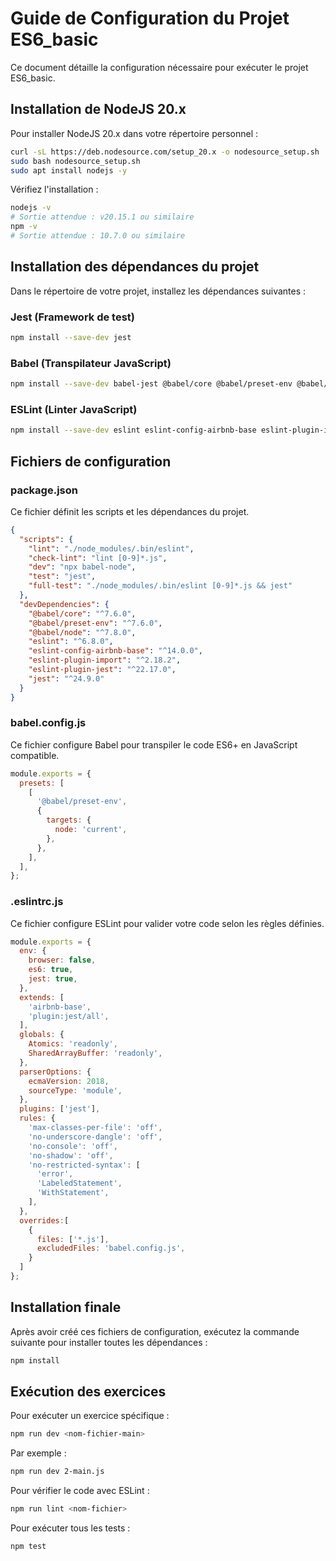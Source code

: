 # Guide de Configuration du Projet ES6_basic

Ce document détaille la configuration nécessaire pour exécuter le projet ES6_basic.

## Installation de NodeJS 20.x

Pour installer NodeJS 20.x dans votre répertoire personnel :

```bash
curl -sL https://deb.nodesource.com/setup_20.x -o nodesource_setup.sh
sudo bash nodesource_setup.sh
sudo apt install nodejs -y
```

Vérifiez l'installation :
```bash
nodejs -v
# Sortie attendue : v20.15.1 ou similaire
npm -v
# Sortie attendue : 10.7.0 ou similaire
```

## Installation des dépendances du projet

Dans le répertoire de votre projet, installez les dépendances suivantes :

### Jest (Framework de test)
```bash
npm install --save-dev jest
```

### Babel (Transpilateur JavaScript)
```bash
npm install --save-dev babel-jest @babel/core @babel/preset-env @babel/node
```

### ESLint (Linter JavaScript)
```bash
npm install --save-dev eslint eslint-config-airbnb-base eslint-plugin-import eslint-plugin-jest
```

## Fichiers de configuration

### package.json
Ce fichier définit les scripts et les dépendances du projet.

```json
{
  "scripts": {
    "lint": "./node_modules/.bin/eslint",
    "check-lint": "lint [0-9]*.js",
    "dev": "npx babel-node",
    "test": "jest",
    "full-test": "./node_modules/.bin/eslint [0-9]*.js && jest"
  },
  "devDependencies": {
    "@babel/core": "^7.6.0",
    "@babel/preset-env": "^7.6.0",
    "@babel/node": "^7.8.0",
    "eslint": "^6.8.0",
    "eslint-config-airbnb-base": "^14.0.0",
    "eslint-plugin-import": "^2.18.2",
    "eslint-plugin-jest": "^22.17.0",
    "jest": "^24.9.0"
  }
}
```

### babel.config.js
Ce fichier configure Babel pour transpiler le code ES6+ en JavaScript compatible.

```javascript
module.exports = {
  presets: [
    [
      '@babel/preset-env',
      {
        targets: {
          node: 'current',
        },
      },
    ],
  ],
};
```

### .eslintrc.js
Ce fichier configure ESLint pour valider votre code selon les règles définies.

```javascript
module.exports = {
  env: {
    browser: false,
    es6: true,
    jest: true,
  },
  extends: [
    'airbnb-base',
    'plugin:jest/all',
  ],
  globals: {
    Atomics: 'readonly',
    SharedArrayBuffer: 'readonly',
  },
  parserOptions: {
    ecmaVersion: 2018,
    sourceType: 'module',
  },
  plugins: ['jest'],
  rules: {
    'max-classes-per-file': 'off',
    'no-underscore-dangle': 'off',
    'no-console': 'off',
    'no-shadow': 'off',
    'no-restricted-syntax': [
      'error',
      'LabeledStatement',
      'WithStatement',
    ],
  },
  overrides:[
    {
      files: ['*.js'],
      excludedFiles: 'babel.config.js',
    }
  ]
};
```

## Installation finale

Après avoir créé ces fichiers de configuration, exécutez la commande suivante pour installer toutes les dépendances :

```bash
npm install
```

## Exécution des exercices

Pour exécuter un exercice spécifique :

```bash
npm run dev <nom-fichier-main>
```

Par exemple :
```bash
npm run dev 2-main.js
```

Pour vérifier le code avec ESLint :
```bash
npm run lint <nom-fichier>
```

Pour exécuter tous les tests :
```bash
npm test
```
